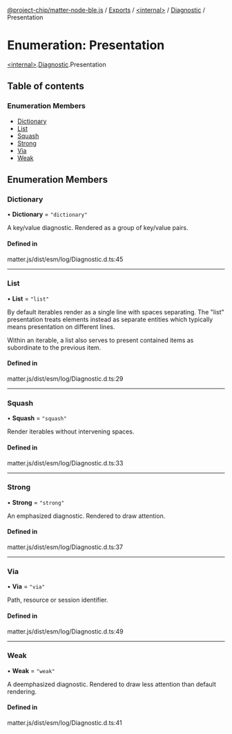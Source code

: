 [@project-chip/matter-node-ble.js](../README.md) / [Exports](../modules.md) / [\<internal\>](../modules/internal_.md) / [Diagnostic](../modules/internal_.Diagnostic.md) / Presentation

# Enumeration: Presentation

[\<internal\>](../modules/internal_.md).[Diagnostic](../modules/internal_.Diagnostic.md).Presentation

## Table of contents

### Enumeration Members

- [Dictionary](internal_.Diagnostic.Presentation.md#dictionary)
- [List](internal_.Diagnostic.Presentation.md#list)
- [Squash](internal_.Diagnostic.Presentation.md#squash)
- [Strong](internal_.Diagnostic.Presentation.md#strong)
- [Via](internal_.Diagnostic.Presentation.md#via)
- [Weak](internal_.Diagnostic.Presentation.md#weak)

## Enumeration Members

### Dictionary

• **Dictionary** = ``"dictionary"``

A key/value diagnostic.  Rendered as a group of key/value pairs.

#### Defined in

matter.js/dist/esm/log/Diagnostic.d.ts:45

___

### List

• **List** = ``"list"``

By default iterables render as a single line with spaces separating.  The "list" presentation treats elements
instead as separate entities which typically means presentation on different lines.

Within an iterable, a list also serves to present contained items as subordinate to the previous item.

#### Defined in

matter.js/dist/esm/log/Diagnostic.d.ts:29

___

### Squash

• **Squash** = ``"squash"``

Render iterables without intervening spaces.

#### Defined in

matter.js/dist/esm/log/Diagnostic.d.ts:33

___

### Strong

• **Strong** = ``"strong"``

An emphasized diagnostic.  Rendered to draw attention.

#### Defined in

matter.js/dist/esm/log/Diagnostic.d.ts:37

___

### Via

• **Via** = ``"via"``

Path, resource or session identifier.

#### Defined in

matter.js/dist/esm/log/Diagnostic.d.ts:49

___

### Weak

• **Weak** = ``"weak"``

A deemphasized diagnostic.  Rendered to draw less attention than default rendering.

#### Defined in

matter.js/dist/esm/log/Diagnostic.d.ts:41
